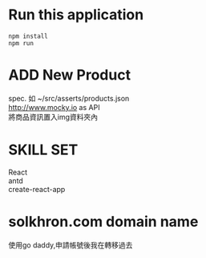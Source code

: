 # Run this application 
```
npm install 
npm run
```

# ADD New Product

spec. 如 ~/src/asserts/products.json  
http://www.mocky.io as API  
將商品資訊置入img資料夾內

# SKILL SET
React  
antd  
create-react-app

# solkhron.com domain name
使用go daddy,申請帳號後我在轉移過去
 
